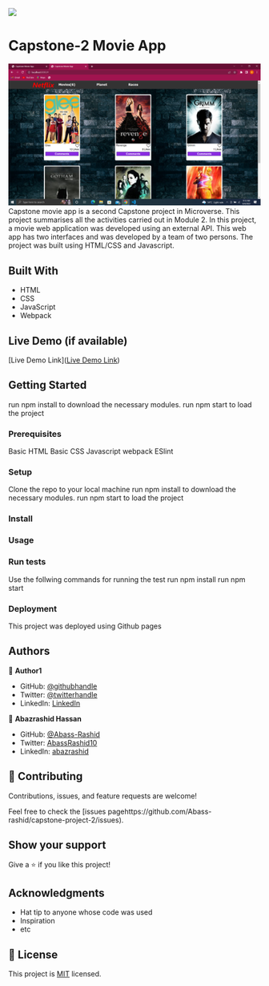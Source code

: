 ![](https://img.shields.io/badge/Microverse-blueviolet)

# Capstone-2 Movie App
![screenshot](./assets/Readme.png)
Capstone movie app is a second Capstone project in Microverse. This project summarises all the activities carried out in Module 2. In this project, a movie web application was developed using an external API. This web app has two interfaces and was developed by a team of two persons. The project was built using HTML/CSS and Javascript.

## Built With

- HTML
- CSS
- JavaScript
- Webpack

## Live Demo (if available)

[Live Demo Link]([Live Demo Link](https://abass-rashid.github.io/capstone-project-2/))

## Getting Started

run npm install to download the necessary modules.
run npm start to load the project

### Prerequisites

Basic HTML
Basic CSS
Javascript
webpack
ESlint

### Setup

Clone the repo to your local machine
run npm install to download the necessary modules.
run npm start to load the project

### Install

### Usage

### Run tests

Use the follwing commands for running the test
run npm install
run npm start

### Deployment

This project was deployed using Github pages

## Authors

👤 **Author1**

- GitHub: [@githubhandle](https://github.com/eudondian)
- Twitter: [@twitterhandle](https://twitter.com/eudondian)
- LinkedIn: [LinkedIn](https://www.linkedin.com/in/esther-udondian-186849119/)

👤 **Abazrashid Hassan**

- GitHub: [@Abass-Rashid](https://github.com/Abass-rashid)
- Twitter: [AbassRashid10](https://twitter.com/C)
- LinkedIn: [abazrashid](https://linkedin.com/in/abazrashid)

## 🤝 Contributing

Contributions, issues, and feature requests are welcome!

Feel free to check the [issues pagehttps://github.com/Abass-rashid/capstone-project-2/issues).

## Show your support

Give a ⭐️ if you like this project!

## Acknowledgments

- Hat tip to anyone whose code was used
- Inspiration
- etc

## 📝 License

This project is [MIT](./MIT.md) licensed.
